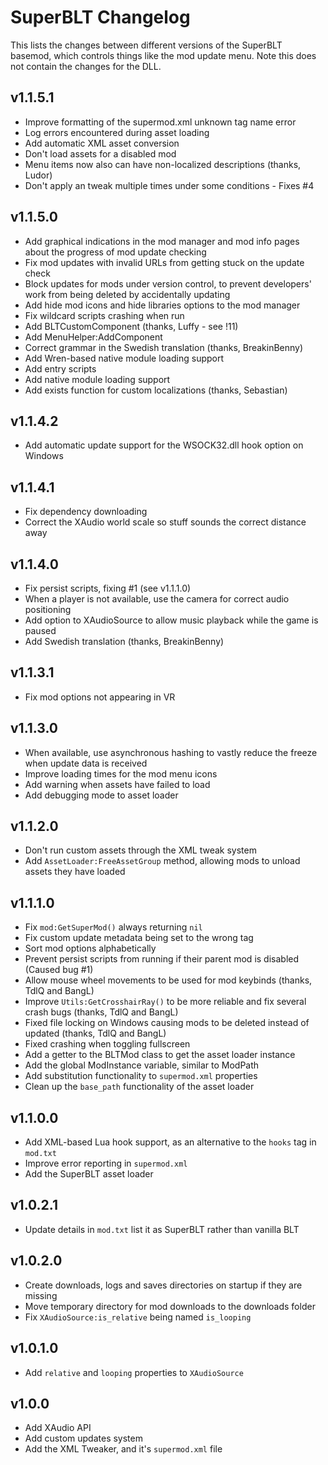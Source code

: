 # SuperBLT Changelog

This lists the changes between different versions of the SuperBLT basemod,
which controls things like the mod update menu. Note this does not contain the
changes for the DLL.

## v1.1.5.1

- Improve formatting of the supermod.xml unknown tag name error
- Log errors encountered during asset loading
- Add automatic XML asset conversion
- Don't load assets for a disabled mod
- Menu items now also can have non-localized descriptions (thanks, Ludor)
- Don't apply an tweak multiple times under some conditions - Fixes #4

## v1.1.5.0

- Add graphical indications in the mod manager and mod info pages about the progress of mod update checking
- Fix mod updates with invalid URLs from getting stuck on the update check
- Block updates for mods under version control, to prevent developers' work from being deleted by accidentally updating
- Add hide mod icons and hide libraries options to the mod manager
- Fix wildcard scripts crashing when run
- Add BLTCustomComponent (thanks, Luffy - see !11)
- Add MenuHelper:AddComponent
- Correct grammar in the Swedish translation (thanks, BreakinBenny)
- Add Wren-based native module loading support
- Add entry scripts
- Add native module loading support
- Add exists function for custom localizations (thanks, Sebastian)

## v1.1.4.2

- Add automatic update support for the WSOCK32.dll hook option on Windows

## v1.1.4.1

- Fix dependency downloading
- Correct the XAudio world scale so stuff sounds the correct distance away

## v1.1.4.0

- Fix persist scripts, fixing #1 (see v1.1.1.0)
- When a player is not available, use the camera for correct audio positioning
- Add option to XAudioSource to allow music playback while the game is paused
- Add Swedish translation (thanks, BreakinBenny)

## v1.1.3.1

- Fix mod options not appearing in VR

## v1.1.3.0

- When available, use asynchronous hashing to vastly reduce the freeze when update data is received
- Improve loading times for the mod menu icons
- Add warning when assets have failed to load
- Add debugging mode to asset loader

## v1.1.2.0

- Don't run custom assets through the XML tweak system
- Add `AssetLoader:FreeAssetGroup` method, allowing mods to unload assets they have loaded

## v1.1.1.0

- Fix `mod:GetSuperMod()` always returning `nil`
- Fix custom update metadata being set to the wrong tag
- Sort mod options alphabetically
- Prevent persist scripts from running if their parent mod is disabled (Caused bug #1)
- Allow mouse wheel movements to be used for mod keybinds (thanks, TdlQ and BangL)
- Improve `Utils:GetCrosshairRay()` to be more reliable and fix several crash bugs (thanks, TdlQ and BangL)
- Fixed file locking on Windows causing mods to be deleted instead of updated (thanks, TdlQ and BangL)
- Fixed crashing when toggling fullscreen
- Add a getter to the BLTMod class to get the asset loader instance
- Add the global ModInstance variable, similar to ModPath
- Add substitution functionality to `supermod.xml` properties
- Clean up the `base_path` functionality of the asset loader

## v1.1.0.0

- Add XML-based Lua hook support, as an alternative to the `hooks` tag in `mod.txt`
- Improve error reporting in `supermod.xml`
- Add the SuperBLT asset loader

## v1.0.2.1

- Update details in `mod.txt` list it as SuperBLT rather than vanilla BLT

## v1.0.2.0

- Create downloads, logs and saves directories on startup if they are missing
- Move temporary directory for mod downloads to the downloads folder
- Fix `XAudioSource:is_relative` being named `is_looping`

## v1.0.1.0

- Add `relative` and `looping` properties to `XAudioSource`

## v1.0.0

- Add XAudio API
- Add custom updates system
- Add the XML Tweaker, and it's `supermod.xml` file

